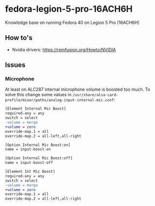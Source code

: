 # fedora-legion-5-pro-16ACH6H
Knowledge base on running Fedora 40 on Legion 5 Pro (16ACH6H)

## How to's
- Nvidia drivers: https://rpmfusion.org/Howto/NVIDIA

## Issues

### Microphone
At least on ALC287 internal microphone volume is boosted too much. To solve this change some values in `/usr/share/alsa-card-profile/mixer/paths/analog-input-internal-mic.conf`:

```diff
[Element Internal Mic Boost]
required-any = any
switch = select
-volume = merge
+volume = zero
override-map.1 = all
override-map.2 = all-left,all-right

[Option Internal Mic Boost:on]
name = input-boost-on

[Option Internal Mic Boost:off]
name = input-boost-off

[Element Int Mic Boost]
required-any = any
switch = select
-volume = merge
+volume = zero
override-map.1 = all
override-map.2 = all-left,all-right
```

